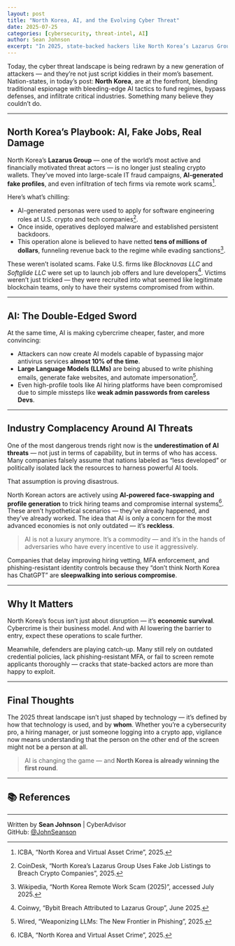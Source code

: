 ```yaml
---
layout: post
title: "North Korea, AI, and the Evolving Cyber Threat"
date: 2025-07-25
categories: [cybersecurity, threat-intel, AI]
author: Sean Johnson
excerpt: "In 2025, state-backed hackers like North Korea’s Lazarus Group are using AI to scale attacks, deceive hiring teams, and fund regimes. The threat isn't theoretical — it's happening now."
---
```


Today, the cyber threat landscape is being redrawn by a new generation of attackers — and they’re not just script kiddies in their mom’s basement. Nation-states, in today’s post: **North Korea**, are at the forefront, blending traditional espionage with bleeding-edge AI tactics to fund regimes, bypass defenses, and infiltrate critical industries. Something many believe they couldn’t do.

---

## North Korea’s Playbook: AI, Fake Jobs, Real Damage

North Korea’s **Lazarus Group** — one of the world’s most active and financially motivated threat actors — is no longer just stealing crypto wallets. They’ve moved into large-scale IT fraud campaigns, **AI-generated fake profiles**, and even infiltration of tech firms via remote work scams[^1].

Here’s what’s chilling:

- AI-generated personas were used to apply for software engineering roles at U.S. crypto and tech companies[^2].
- Once inside, operatives deployed malware and established persistent backdoors.
- This operation alone is believed to have netted **tens of millions of dollars**, funneling revenue back to the regime while evading sanctions[^3].

These weren’t isolated scams. Fake U.S. firms like *Blocknovas LLC* and *Softglide LLC* were set up to launch job offers and lure developers[^4]. Victims weren’t just tricked — they were recruited into what seemed like legitimate blockchain teams, only to have their systems compromised from within.

---

## AI: The Double-Edged Sword

At the same time, AI is making cybercrime cheaper, faster, and more convincing:

- Attackers can now create AI models capable of bypassing major antivirus services **almost 10% of the time**.
- **Large Language Models (LLMs)** are being abused to write phishing emails, generate fake websites, and automate impersonation[^5].
- Even high-profile tools like AI hiring platforms have been compromised due to simple missteps like **weak admin passwords from careless Devs**.

---

## Industry Complacency Around AI Threats

One of the most dangerous trends right now is the **underestimation of AI threats** — not just in terms of capability, but in terms of who has access. Many companies falsely assume that nations labeled as “less developed” or politically isolated lack the resources to harness powerful AI tools.

That assumption is proving disastrous.

North Korean actors are actively using **AI-powered face-swapping and profile generation** to trick hiring teams and compromise internal systems[^1]. These aren’t hypothetical scenarios — they’ve already happened, and they’ve already worked. The idea that AI is only a concern for the most advanced economies is not only outdated — it’s **reckless**.

> AI is not a luxury anymore. It’s a commodity — and it’s in the hands of adversaries who have every incentive to use it aggressively.

Companies that delay improving hiring vetting, MFA enforcement, and phishing-resistant identity controls because they “don’t think North Korea has ChatGPT” are **sleepwalking into serious compromise**.

---

## Why It Matters

North Korea’s focus isn’t just about disruption — it’s **economic survival**. Cybercrime is their business model. And with AI lowering the barrier to entry, expect these operations to scale further.

Meanwhile, defenders are playing catch-up. Many still rely on outdated credential policies, lack phishing-resistant MFA, or fail to screen remote applicants thoroughly — cracks that state-backed actors are more than happy to exploit.

---

## Final Thoughts

The 2025 threat landscape isn’t just shaped by technology — it’s defined by how that technology is used, and by **whom**. Whether you’re a cybersecurity pro, a hiring manager, or just someone logging into a crypto app, vigilance now means understanding that the person on the other end of the screen might not be a person at all.

> AI is changing the game — and **North Korea is already winning the first round**.

---

## 📚 References

[^1]: ICBA, “North Korea and Virtual Asset Crime”, 2025.  
[^2]: CoinDesk, “North Korea’s Lazarus Group Uses Fake Job Listings to Breach Crypto Companies”, 2025.  
[^3]: Wikipedia, “North Korea Remote Work Scam (2025)”, accessed July 2025.  
[^4]: Coinwy, “Bybit Breach Attributed to Lazarus Group”, June 2025.  
[^5]: Wired, “Weaponizing LLMs: The New Frontier in Phishing”, 2025.  

---

Written by **Sean Johnson** | CyberAdvisor  
GitHub: [@JohnSeanson](https://github.com/JohnSeanson)
